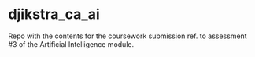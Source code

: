 # djikstra_ca_ai
Repo with the contents for the coursework submission ref. to assessment #3 of the Artificial Intelligence module.
